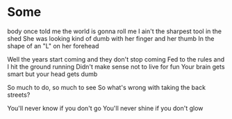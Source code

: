 Some
===============
body once told me the world is gonna roll me
I ain't the sharpest tool in the shed
She was looking kind of dumb with her finger and her thumb
In the shape of an "L" on her forehead

Well the years start coming and they don't stop coming
Fed to the rules and I hit the ground running
Didn't make sense not to live for fun
Your brain gets smart but your head gets dumb


So much to do, so much to see
So what's wrong with taking the back streets?


You'll never know if you don't go
You'll never shine if you don't glow
